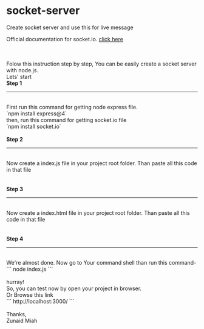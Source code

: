 # socket-server
Create socket server and use this for live message

Official documentation for socket.io. [click here](https://socket.io/docs/v4/)

<br>
<br>
Folow this instruction step by step, You can be easily create a socket server with node.js.<br>
Lets' start<br>
<b>Step 1</b><hr><br>
First run this command for getting node express file.<br>
`npm install express@4`

<br>
then, run this command for getting socket.io file
<br>
`npm install socket.io`
<br>
<br>
<b>Step 2</b><hr><br>
Now create a index.js file in your project root folder. Than paste all this code in that file <br>

<br>
<br>
<b>Step 3</b><hr><br>
Now create a index.html file in your project root folder. Than paste all this code in that file <br>

<br>
<br>
<b>Step 4</b><hr><br>
We're almost done. Now go to Your command shell than run this command- <br>
 ```
 node index.js
 ```
 <br>
 <br>
 hurray!<br>
 So, you can test now by open your project in browser. <br>
 Or Browse this link<br>
 ```
 http://localhost:3000/
 ```
 <br><br>
 Thanks,<br>Zunaid Miah<br>
